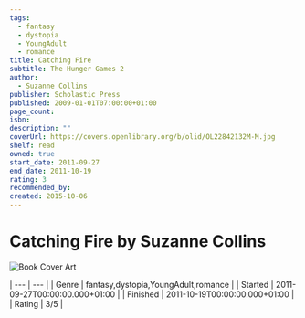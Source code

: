 ```yaml
---
tags:
  - fantasy
  - dystopia
  - YoungAdult
  - romance
title: Catching Fire
subtitle: The Hunger Games 2
author:
  - Suzanne Collins
publisher: Scholastic Press
published: 2009-01-01T07:00:00+01:00
page_count: 
isbn: 
description: ""
coverUrl: https://covers.openlibrary.org/b/olid/OL22842132M-M.jpg
shelf: read
owned: true
start_date: 2011-09-27
end_date: 2011-10-19
rating: 3
recommended_by: 
created: 2015-10-06
---
```


# Catching Fire by Suzanne Collins

![Book Cover Art](https://covers.openlibrary.org/b/olid/OL22842132M-M.jpg)


| --- | --- |
| Genre | fantasy,dystopia,YoungAdult,romance |
| Started | 2011-09-27T00:00:00.000+01:00 |
| Finished | 2011-10-19T00:00:00.000+01:00 |
| Rating | 3/5 |

